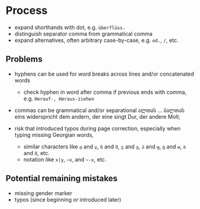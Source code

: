 # Process


- expand shorthands with dot, e.g. `überflüss.`
- distinguish separator comma from grammatical comma
- expand alternatives, often arbitrary case-by-case, e.g. `od.`, `/`, etc.



## Problems

- hyphens can be used for word breaks across lines and/or concatenated words
  - check hyphen in word after comma if previous ends with comma, e.g. `Herauf-, Heraus-ziehen`
- commas can be grammatical and/or separational
ალთას ... ბალთას eins widerspricht
dem andern, der eine singt Dur,
der andere Moll;

- risk that introduced typos during page correction, especially when typing missing Georgian words,
  - similar characters like `ღ` and `ლ`, `ნ` and `მ`, `ჯ` and `ჟ`, `პ` and `ფ`, `ტ` and `თ`, `ბ` and `მ`, etc.
  - notation like `x|y`, `~x`, and `~-x`, etc.



## Potential remaining mistakes

- missing gender marker
- typos (since beginning or introduced later)